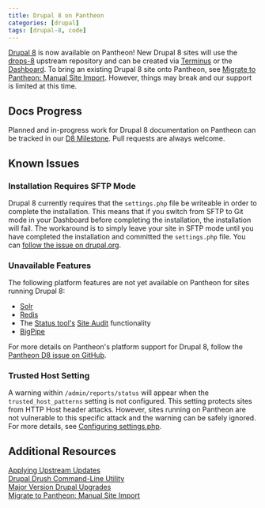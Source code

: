 ```yaml
---
title: Drupal 8 on Pantheon
categories: [drupal]
tags: [drupal-8, code]
---
```


[Drupal 8](https://www.drupal.org/drupal-8.0) is now available on Pantheon! New Drupal 8 sites will use the [drops-8](https://github.com/pantheon-systems/drops-8) upstream repository and can be created via [Terminus](/docs/terminus) or the [Dashboard](https://dashboard.pantheon.io/products/drupal8/spinup). To bring an existing Drupal 8 site onto Pantheon, see [Migrate to Pantheon: Manual Site Import](/docs/manual-import). However, things may break and our support is limited at this time.

## Docs Progress
Planned and in-progress work for Drupal 8 documentation on Pantheon can be tracked in our <a href="https://github.com/pantheon-systems/documentation/issues?q=is%3Aopen+is%3Aissue+milestone%3AD8">D8 Milestone</a>. Pull requests are always welcome.

## Known Issues

### Installation Requires SFTP Mode
Drupal 8 currently requires that the `settings.php` file be writeable in order to complete the installation. This means that if you switch from SFTP to Git mode in your Dashboard before completing the installation, the installation will fail. The workaround is to simply leave your site in SFTP mode until you have completed the installation and committed the `settings.php` file. You can [follow the issue on drupal.org](https://www.drupal.org/node/2156401).

### Unavailable Features
The following platform features are not yet available on Pantheon for sites running Drupal 8:

 - [Solr](/docs/solr)
 - [Redis](/docs/redis/#drupal-8-sites)
 - The [Status tool's](/docs/drupal-launch-check) [Site Audit](https://www.drupal.org/project/site_audit) functionality
 - [BigPipe](https://www.drupal.org/documentation/modules/big_pipe)

For more details on Pantheon's platform support for Drupal 8, follow the [Pantheon D8 issue on GitHub](https://github.com/pantheon-systems/drops-8/issues?q=is%3Aopen).
### Trusted Host Setting
A warning within `/admin/reports/status` will appear when the `trusted_host_patterns` setting is not configured. This setting protects sites from HTTP Host header attacks. However, sites running on Pantheon are not vulnerable to this specific attack and the warning can be safely ignored. For more details, see [Configuring settings.php](/docs/settings-php/#trusted-host-setting).
## Additional Resources

[Applying Upstream Updates](/docs/upstream-updates)  
[Drupal Drush Command-Line Utility](/docs/drush)  
[Major Version Drupal Upgrades](/docs/drupal-updates#upgrade-to-drupal-8)  
[Migrate to Pantheon: Manual Site Import](/docs/manual-import)  
